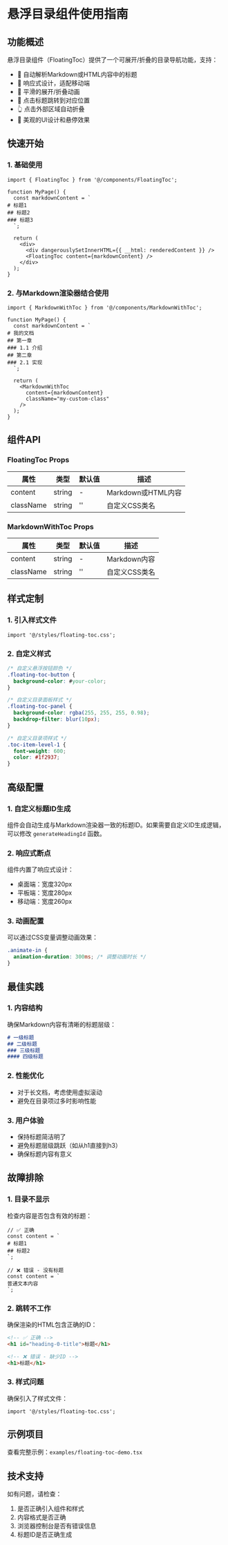 # 悬浮目录组件使用指南

## 功能概述

悬浮目录组件（FloatingToc）提供了一个可展开/折叠的目录导航功能，支持：

- 🎯 自动解析Markdown或HTML内容中的标题
- 📱 响应式设计，适配移动端
- 🎨 平滑的展开/折叠动画
- 🔗 点击标题跳转到对应位置
- 👆 点击外部区域自动折叠
- 🎨 美观的UI设计和悬停效果

## 快速开始

### 1. 基础使用

```tsx
import { FloatingToc } from '@/components/FloatingToc';

function MyPage() {
  const markdownContent = `
# 标题1
## 标题2
### 标题3
  `;

  return (
    <div>
      <div dangerouslySetInnerHTML={{ __html: renderedContent }} />
      <FloatingToc content={markdownContent} />
    </div>
  );
}
```

### 2. 与Markdown渲染器结合使用

```tsx
import { MarkdownWithToc } from '@/components/MarkdownWithToc';

function MyPage() {
  const markdownContent = `
# 我的文档
## 第一章
### 1.1 介绍
## 第二章
### 2.1 实现
  `;

  return (
    <MarkdownWithToc 
      content={markdownContent}
      className="my-custom-class"
    />
  );
}
```

## 组件API

### FloatingToc Props

| 属性 | 类型 | 默认值 | 描述 |
|------|------|--------|------|
| content | string | - | Markdown或HTML内容 |
| className | string | '' | 自定义CSS类名 |

### MarkdownWithToc Props

| 属性 | 类型 | 默认值 | 描述 |
|------|------|--------|------|
| content | string | - | Markdown内容 |
| className | string | '' | 自定义CSS类名 |

## 样式定制

### 1. 引入样式文件

```tsx
import '@/styles/floating-toc.css';
```

### 2. 自定义样式

```css
/* 自定义悬浮按钮颜色 */
.floating-toc-button {
  background-color: #your-color;
}

/* 自定义目录面板样式 */
.floating-toc-panel {
  background-color: rgba(255, 255, 255, 0.98);
  backdrop-filter: blur(10px);
}

/* 自定义目录项样式 */
.toc-item-level-1 {
  font-weight: 600;
  color: #1f2937;
}
```

## 高级配置

### 1. 自定义标题ID生成

组件会自动生成与Markdown渲染器一致的标题ID。如果需要自定义ID生成逻辑，可以修改 `generateHeadingId` 函数。

### 2. 响应式断点

组件内置了响应式设计：

- 桌面端：宽度320px
- 平板端：宽度280px  
- 移动端：宽度260px

### 3. 动画配置

可以通过CSS变量调整动画效果：

```css
.animate-in {
  animation-duration: 300ms; /* 调整动画时长 */
}
```

## 最佳实践

### 1. 内容结构

确保Markdown内容有清晰的标题层级：

```markdown
# 一级标题
## 二级标题
### 三级标题
#### 四级标题
```

### 2. 性能优化

- 对于长文档，考虑使用虚拟滚动
- 避免在目录项过多时影响性能

### 3. 用户体验

- 保持标题简洁明了
- 避免标题层级跳跃（如从h1直接到h3）
- 确保标题内容有意义

## 故障排除

### 1. 目录不显示

检查内容是否包含有效的标题：

```tsx
// ✅ 正确
const content = `
# 标题1
## 标题2
`;

// ❌ 错误 - 没有标题
const content = `
普通文本内容
`;
```

### 2. 跳转不工作

确保渲染的HTML包含正确的ID：

```html
<!-- ✅ 正确 -->
<h1 id="heading-0-title">标题</h1>

<!-- ❌ 错误 - 缺少ID -->
<h1>标题</h1>
```

### 3. 样式问题

确保引入了样式文件：

```tsx
import '@/styles/floating-toc.css';
```

## 示例项目

查看完整示例：`examples/floating-toc-demo.tsx`

## 技术支持

如有问题，请检查：

1. 是否正确引入组件和样式
2. 内容格式是否正确
3. 浏览器控制台是否有错误信息
4. 标题ID是否正确生成